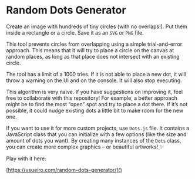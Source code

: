 # Random Dots Generator

Create an image with hundreds of tiny circles (with no overlaps!). Put them inside a rectangle or a circle. Save it as an `SVG` or `PNG` file.

This tool prevents circles from overlapping using a simple trial-and-error approach. This means that it will try to place a circle on the canvas at random places, as long as that place does not intersect with an existing circle.

The tool has a limit of a 1000 tries. If it is not able to place a new dot, it will throw a warning on the UI and on the console. It will also stop executing.

This algorithm is very naive. If you have suggestions on improving it, feel free to collaborate with this repository! For example, a better approach might be to find the most “open” spot and try to place a dot there. If it’s not possible, it could nudge existing dots a little bit to make room for the new one.

If you want to use it for more custom projects, use `Dots.js` file. It contains a JavaScript class that you can initialize with a few options (like the size and amount of dots you want). By creating many instances of the `Dots` class, you can create more complex graphics – or beautiful artworks! ✨

Play with it here:

[https://vsueiro.com/random-dots-generator/]()
